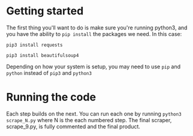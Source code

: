 # Getting started

The first thing you'll want to do is make sure you're running python3, and you have the ability to `pip install` the packages we need. In this case:

`pip3 install requests`

`pip3 install beautifulsoup4`

Depending on how your system is setup, you may need to use `pip` and `python` instead of `pip3` and `python3`

# Running the code

Each step builds on the next. You can run each one by running `python3 scrape_N.py` where N is the each numbered step. The final scraper, scrape_9.py, is fully commented and the final product. 

